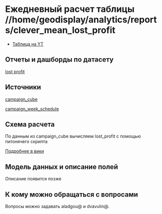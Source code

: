 # Ежедневный расчет таблицы //home/geodisplay/analytics/reports/clever_mean_lost_profit
- [Таблица на YT](https://yt.yandex-team.ru/hahn/navigation?path=//home/geodisplay/analytics/reports/clever_mean_lost_profit)

## Отчеты и дашборды по датасету
[lost profit](https://datalens.yandex-team.ru/dmcvk6l50x2ca-campaign-dash?tab=NVd)

## Источники
[campaign_cube](https://yt.yandex-team.ru/hahn/navigation?path=//home/geodisplay/analytics/regular/pin_shows/campaign_cube)

[campaign_week_schedule](https://yt.yandex-team.ru/hahn/navigation?path=//home/geodisplay/analytics/regular/snapshot/adv_store_production/campaign_week_schedule)

## Схема расчета
По данным из campaign_cube вычисляем lost_profit с помощью питонячего скрипта

[Подробнее в вики](https://wiki.yandex-team.ru/users/aladgou/lost-profit-metrics/)

## Модель данных и описание полей

Описание появится позже

## К кому можно обращаться с вопросами

Вопросы можно задавать aladgou@ и dvavulin@.
